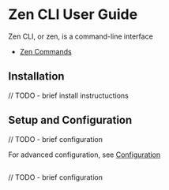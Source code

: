 # Zen CLI User Guide

Zen CLI, or zen, is a command-line interface

* [Zen Commands](/commands)

## Installation

// TODO - brief install instructuctions

## Setup and Configuration

// TODO - brief configuration

For advanced configuration, see [Configuration](/configuration)

## 

// TODO - brief configuration
